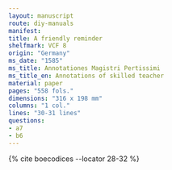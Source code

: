 ```yaml
---
layout: manuscript
route: diy-manuals
manifest: 
title: A friendly reminder
shelfmark: VCF 8
origin: "Germany"
ms_date: "1585"
ms_title: Annotationes Magistri Pertissimi
ms_title_en: Annotations of skilled teacher
material: paper
pages: "558 fols."
dimensions: "316 x 198 mm"
columns: "1 col."
lines: "30-31 lines"
questions:
- a7
- b6
---
```


{% cite boecodices --locator 28-32 %}